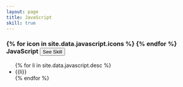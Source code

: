 ```yaml
---
layout: page
title: JavaScript
skill: true
---
```

<div class="header">
    <h3>
    {% for icon in site.data.javascript.icons %}
        <i class="{{icon}}"></i>
    {% endfor %}
     JavaScript <span><button class="btn btn-info" id = "javascript">See Skill</button></span></h3> 
</div>
<ul class="javascript">
    {% for li in site.data.javascript.desc %}
        <li>{{li}}</li>
    {% endfor %}
</ul>
    